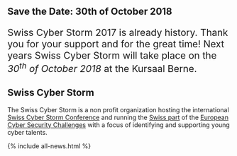 <!-- include hero.html  for text animation --> 

<!-- include latest-news.html --> 

<article>
<h2>Save the Date: 30th of October 2018</h2>
<div class="row">
  <div class="col-xs-12 col-sm-12">
    <p style="font-size: 16pt">
    Swiss Cyber Storm 2017 is already history. Thank you for your support and
    for the great time! Next years Swiss Cyber Storm will take place on the
    <i>30<sup>th</sup> of October 2018</i> at the Kursaal Berne.
    </p>
  </div>
</div>
</article>


<article>
<h2>Swiss Cyber Storm</h2>
<p>
The Swiss Cyber Storm is a non profit organization hosting the international <a href="/conference/">Swiss Cyber Storm Conference</a> and running the <a href="/challenges">Swiss part</a> of the <a href="http://www.europeancybersecuritychallenge.eu" target="_blank">European Cyber Security Challenges</a> with a focus of identifying and supporting young cyber talents.
</p>
</article>


{% include all-news.html %}

